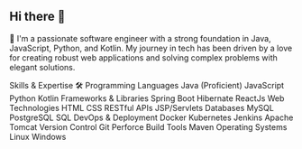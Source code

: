 ## Hi there 👋

<!--
**sadhyarshi/sadhyarshi** is a ✨ _special_ ✨ repository because its `README.md` (this file) appears on your GitHub profile.

Here are some ideas to get you started:

- 🔭 I’m currently working on ...
- 🌱 I’m currently learning ...
- 👯 I’m looking to collaborate on ...
- 🤔 I’m looking for help with ...
- 💬 Ask me about ...
- 📫 How to reach me: ...
- 😄 Pronouns: ...
- ⚡ Fun fact: ...
-->
🚀 I'm a passionate software engineer with a strong foundation in Java, JavaScript, Python, and Kotlin. My journey in tech has been driven by a love for creating robust web applications and solving complex problems with elegant solutions.

Skills & Expertise 🛠️
Programming Languages
Java (Proficient)
JavaScript
Python
Kotlin
Frameworks & Libraries
Spring Boot
Hibernate
ReactJs
Web Technologies
HTML
CSS
RESTful APIs
JSP/Servlets
Databases
MySQL
PostgreSQL
SQL
DevOps & Deployment
Docker
Kubernetes
Jenkins
Apache Tomcat
Version Control
Git
Perforce
Build Tools
Maven
Operating Systems
Linux
Windows
